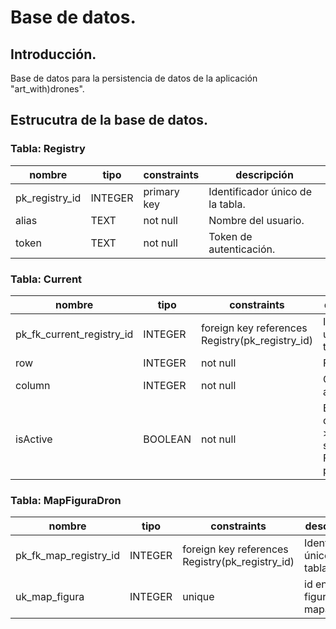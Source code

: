 # Base de datos.

## Introducción.
Base de datos para la persistencia de datos de la aplicación "art_with)drones".

## Estrucutra de la base de datos.

### Tabla: Registry

| nombre | tipo | constraints | descripción |
| - | - | - | - |
| pk_registry_id | INTEGER | primary key | Identificador único de la tabla. |
| alias | TEXT | not null | Nombre del usuario. |
| token | TEXT | not null | Token de autenticación. |

### Tabla: Current

| nombre | tipo | constraints | descripción |
| - | - | - | - |
| pk_fk_current_registry_id | INTEGER | foreign key references Registry(pk_registry_id) | Identificador único de la tabla. |
| row | INTEGER | not null | Fila actual. |
| column | INTEGER | not null | Columna actual. |
| isActive | BOOLEAN | not null | Estado del dron. True -> en seguimiento, False -> perdido. |

### Tabla: MapFiguraDron

| nombre | tipo | constraints | descripción |
| - | - | - | - |
| pk_fk_map_registry_id | INTEGER | foreign key references Registry(pk_registry_id) | Identificador único de la tabla. |
| uk_map_figura | INTEGER | unique | id en la figura del mapa. |
